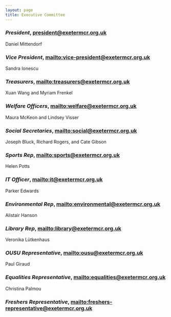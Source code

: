 ```yaml
---
layout: page
title: Executive Committee
---
```

### *President*, <president@exetermcr.org.uk>

Daniel Mittendorf

### *Vice President*, <mailto:vice-president@exetermcr.org.uk>

Sandra Ionescu 

### *Treasurers*, <mailto:treasurers@exetermcr.org.uk>

Xuan Wang and Myriam Frenkel

### *Welfare Officers*, <mailto:welfare@exetermcr.org.uk>

Maura McKeon and Lindsey Visser

### *Social Secretaries*, <mailto:social@exetermcr.org.uk>

Joseph Bluck, Richard Rogers, and Cate Gibson

### *Sports Rep*, <mailto:sports@exetermcr.org.uk>

Helen Potts

### *IT Officer*, <mailto:it@exetermcr.org.uk>

Parker Edwards

### *Environmental Rep*, <mailto:environmental@exetermcr.org.uk>

Alistair Hanson

### *Library Rep*, <mailto:library@exetermcr.org.uk>

Veronika Lütkenhaus

### *OUSU Representative*, <mailto:ousu@exetermcr.org.uk>

Paul Giraud

### *Equalities Representative*, <mailto:equalities@exetermcr.org.uk>

Christina Palmou

### *Freshers Representative*, <mailto:freshers-representative@exetermcr.org.uk>



